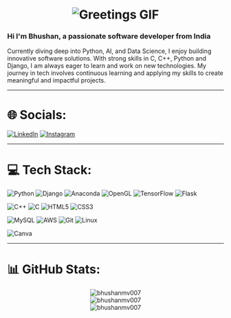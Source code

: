 <!-- [![MasterHead](https://github.com/user-attachments/assets/7ae3f7bc-ee81-4a46-a6f1-6d4b520bd139)](https://github.com/bhushanmv007) -->

<h1 align="center">
    <img src="https://i.pinimg.com/originals/cd/59/d6/cd59d626dc86397fe45080e6e9c7027d.gif" alt="Greetings GIF" />
</h1>

<!-- <img align="right" alt="Coding" width="400" src="https://i.pinimg.com/originals/cd/59/d6/cd59d626dc86397fe45080e6e9c7027d.gif"> -->

<h3 align="left">Hi I'm Bhushan, a passionate software developer from India</h3>
<p align="left">Currently diving deep into Python, AI, and Data Science, I enjoy building innovative software solutions. With strong skills in C, C++, Python and Django, I am always eager to learn and work on new technologies. My journey in tech involves continuous learning and applying my skills to create meaningful and impactful projects.</p>

<hr />

# 🌐 Socials:
[![LinkedIn](https://img.shields.io/badge/LinkedIn-%230077B5.svg?logo=linkedin&logoColor=white)](https://linkedin.com/in/bhushanmv) [![Instagram](https://img.shields.io/badge/Instagram-%23E4405F.svg?logo=Instagram&logoColor=white)](https://instagram.com/bhushanmv)

<hr />

# 💻 Tech Stack:
![Python](https://img.shields.io/badge/python-3670A0?style=for-the-badge&logo=python&logoColor=ffdd54)
![Django](https://img.shields.io/badge/Django-%23092D44.svg?style=for-the-badge&logo=django&logoColor=white)
![Anaconda](https://img.shields.io/badge/Anaconda-%2344A833.svg?style=for-the-badge&logo=anaconda&logoColor=white)
![OpenGL](https://img.shields.io/badge/OpenGL-%23FFFFFF.svg?style=for-the-badge&logo=opengl)
![TensorFlow](https://img.shields.io/badge/TensorFlow-%23FF6F00.svg?style=for-the-badge&logo=tensorflow&logoColor=white) 
![Flask](https://img.shields.io/badge/Flask-%23000000.svg?style=for-the-badge&logo=flask&logoColor=white)

![C++](https://img.shields.io/badge/c++-%2300599C.svg?style=for-the-badge&logo=c%2B%2B&logoColor=white)
![C](https://img.shields.io/badge/c-%2300599C.svg?style=for-the-badge&logo=c&logoColor=white)
![HTML5](https://img.shields.io/badge/html5-%23E34F26.svg?style=for-the-badge&logo=html5&logoColor=white)
![CSS3](https://img.shields.io/badge/css3-%231572B6.svg?style=for-the-badge&logo=css3&logoColor=white)

![MySQL](https://img.shields.io/badge/mysql-4479A1.svg?style=for-the-badge&logo=mysql&logoColor=white)
![AWS](https://img.shields.io/badge/AWS-%23FF9900.svg?style=for-the-badge&logo=amazonaws&logoColor=white)
![Git](https://img.shields.io/badge/git-%23F05032.svg?style=for-the-badge&logo=git&logoColor=white)
![Linux](https://img.shields.io/badge/Linux-FCC624?style=for-the-badge&logo=linux&logoColor=black)

![Canva](https://img.shields.io/badge/Canva-%2300C4CC.svg?style=for-the-badge&logo=Canva&logoColor=white)

<hr />

# 📊 GitHub Stats:

<!-- Top Languages -->
<div align="center">
  <img src="https://github-readme-stats.vercel.app/api/top-langs?username=bhushanmv007&show_icons=true&locale=en&layout=compact&theme=dark&hide_border=true" alt="bhushanmv007" />
</div>

<div align="center">
  <img src="https://github-readme-stats.vercel.app/api?username=bhushanmv007&show_icons=true&locale=en&theme=dark&hide_border=true" alt="bhushanmv007" />
</div>

<div align="center">
  <img src="https://github-readme-streak-stats.herokuapp.com/?user=bhushanmv007&theme=dark&hide_border=true" alt="bhushanmv007" />
</div>
